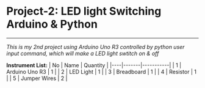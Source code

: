 # Project-2: LED light Switching Arduino & Python
---
_This is my 2nd project using Arduino Uno R3 controlled by python user input command, which will make a LED light swtitch on & off_

**Instrument List:**
| No |  Name | Quantity |
|----|-------|-----------|
| 1  | Arduino Uno R3 |  1 |
| 2  | LED Light | 1  |
| 3  | Breadboard | 1 |
| 4  | Resistor | 1 | 
| 5  | Jumper Wires | 2 | 
 

 
